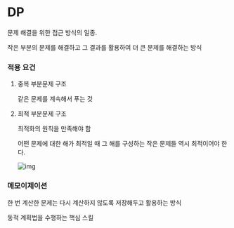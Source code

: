 # DP

문제 해결을 위한 접근 방식의 일종.

작은 부분의 문제를 해결하고 그 결과를 활용하여 더 큰 문제를 해결하는 방식



### 적용 요건

1. 중복 부분문제 구조

   같은 문제를 계속해서 푸는 것

2. 최적 부분문제 구조

   최적화의 원칙을 만족해야 함

   어떤 문제에 대한 해가 최적일 때 그 해를 구성하는 작은 문제들 역시 최적이어야 한다.

   ![img](https://search.pstatic.net/common/?src=http%3A%2F%2Fblogfiles.naver.net%2FMjAyMjAyMjdfMjMw%2FMDAxNjQ1OTU5NjM5Mzk3.fQhvvQdcPYHKxCMPj14W6orEIxjM4Y0JO23ZjjB4fCog.RQ7rOLS1kDvIT_vdPfvC7vgX_wlceJj3CMJQTLGwj8gg.PNG.hunii123%2Fimage.png&type=sc960_832)

### 메모이제이션

한 번 계산한 문제는 다시 계산하지 않도록 저장해두고 활용하는 방식

동적 계획법을 수행하는 핵심 스킬
